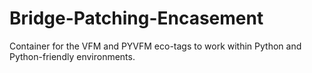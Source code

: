 # Bridge-Patching-Encasement
Container for the VFM and PYVFM eco-tags to work within Python and Python-friendly environments.
